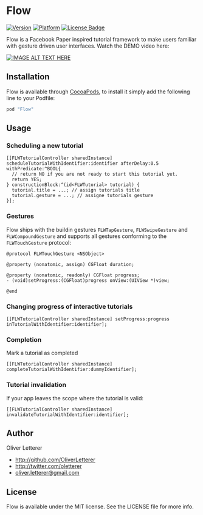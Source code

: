 # Flow

[![Version](http://cocoapod-badges.herokuapp.com/v/Flow/badge.png)](http://cocoadocs.org/docsets/Flow)
[![Platform](http://cocoapod-badges.herokuapp.com/p/Flow/badge.png)](http://cocoadocs.org/docsets/Flow)
[![License Badge](https://go-shields.herokuapp.com/license-MIT-blue.png)](https://go-shields.herokuapp.com/license-MIT-blue.png)

Flow is a Facebook Paper inspired tutorial framework to make users familiar with gesture driven user interfaces. Watch the DEMO video here:

[![IMAGE ALT TEXT HERE](http://img.youtube.com/vi/UA2MJa2IGM8/0.jpg)](http://www.youtube.com/watch?v=UA2MJa2IGM8)


## Installation

Flow is available through [CocoaPods](http://cocoapods.org), to install
it simply add the following line to your Podfile:

``` ruby
pod "Flow"
```

## Usage

### Scheduling a new tutorial

```objc
[[FLWTutorialController sharedInstance] scheduleTutorialWithIdentifier:identifier afterDelay:0.5 withPredicate:^BOOL{
  // return NO if you are not ready to start this tutorial yet.
  return YES;
} constructionBlock:^(id<FLWTutorial> tutorial) {
  tutorial.title = ...; // assign tutorials title
  tutorial.gesture = ...; // assigne tutorials gesture
}];
```

### Gestures
Flow ships with the buildin gestures `FLWTapGesture`, `FLWSwipeGesture` and `FLWCompoundGesture` and supports all gestures conforming to the `FLWTouchGesture` protocol:

```objc
@protocol FLWTouchGesture <NSObject>

@property (nonatomic, assign) CGFloat duration;

@property (nonatomic, readonly) CGFloat progress;
- (void)setProgress:(CGFloat)progress onView:(UIView *)view;

@end
```

### Changing progress of interactive tutorials

```objc
[[FLWTutorialController sharedInstance] setProgress:progress inTutorialWithIdentifier:identifier];
```

### Completion
Mark a tutorial as completed

```objc
[[FLWTutorialController sharedInstance] completeTutorialWithIdentifier:dummyIdentifier];
```

### Tutorial invalidation
If your app leaves the scope where the tutorial is valid:

```objc
[[FLWTutorialController sharedInstance] invalidateTutorialWithIdentifier:identifier];
```

## Author

Oliver Letterer

- http://github.com/OliverLetterer
- http://twitter.com/oletterer
- oliver.letterer@gmail.com

## License

Flow is available under the MIT license. See the LICENSE file for more info.
